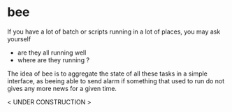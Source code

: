 # bee
If you have a lot of batch or scripts running in a lot of places, you may ask yourself
- are they all running well
- where are they running ?

The idea of bee is to aggregate the state of all these tasks in a simple interface, as beeing able to send alarm if something that used to run do not gives any more news for a given time.

< UNDER CONSTRUCTION >
